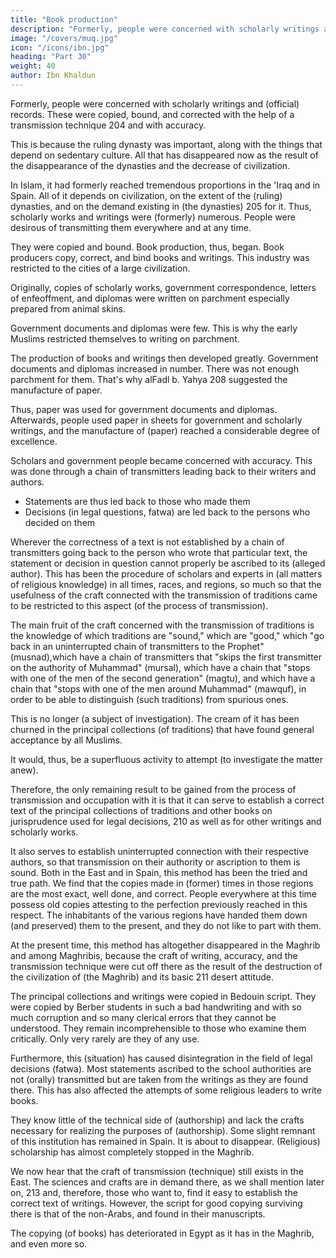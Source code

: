 ```yaml
---
title: "Book production"
description: "Formerly, people were concerned with scholarly writings and (official) records. These were copied, bound, and corrected with the help of a transmission technique and with accuracy"
image: "/covers/muq.jpg"
icon: "/icons/ibn.jpg"
heading: "Part 30"
weight: 40
author: Ibn Khaldun
---
```




Formerly, people were concerned with scholarly writings and (official) records. These were copied, bound, and corrected with the help of a transmission technique 204 and with accuracy. 

This is because the ruling dynasty was important, along with the things that depend on sedentary culture. All that has disappeared now as the result of the disappearance of the dynasties and the decrease of civilization. 

In Islam, it had formerly reached tremendous proportions in the 'Iraq and in Spain. All of it depends on civilization, on the extent of the (ruling) dynasties, and on the demand existing in (the dynasties) 205 for it. Thus, scholarly works and writings were (formerly) numerous. People were desirous of transmitting them everywhere and at any time. 

They were copied and bound. Book production, thus, began. Book producers copy, correct, and bind books and writings. This industry was restricted to the cities of a large civilization.

Originally, copies of scholarly works, government correspondence, letters of enfeoffment, and diplomas were written on parchment especially prepared from animal skins. <!--  by craftsmen, because there was great prosperity at the beginning of Islam and the works that were written were few, as we shall mention. -->

Government documents and diplomas were few. This is why the early Muslims restricted themselves to writing on parchment.

<!-- This was an expression of respect for what was to be written down, and of desire that it should be correct and accurate.  -->

The production of books and writings then developed greatly. Government documents and diplomas increased in number. There was not enough parchment for them. That's why alFadl b. Yahya 208 suggested the manufacture of paper. 

Thus, paper was used for government documents and diplomas. Afterwards, people used paper in sheets for government and scholarly writings, and the manufacture of (paper) reached a considerable degree of excellence.

Scholars and government people became concerned with accuracy. This was done through a chain of transmitters leading back to their writers and authors. <!-- , because that is the most important element in establishing a correct and accurate (text).  -->
- Statements are thus led back to those who made them
- Decisions (in legal questions, fatwa) are led back to the persons who decided on them<!--  and were able to pronounce them by means of independent judgment. -->

Wherever the correctness of a text is not established by a chain of transmitters going back to the person who wrote that particular text, the statement or decision in question cannot properly be ascribed to its (alleged author). This has been the procedure of scholars and experts in (all matters of religious knowledge) in all times, races, and regions, so much so that the usefulness of the craft connected with the transmission of traditions came to be restricted to this aspect (of the process of transmission). 

The main fruit of the craft concerned with the transmission of traditions is the knowledge of which traditions are "sound," which are "good," which "go back in an uninterrupted chain of transmitters to the Prophet" (musnad),which have a chain of transmitters that "skips the first transmitter on the authority of Muhammad" (mursal), which have a chain that "stops with one of the men of the second generation" (magtu), and which have a chain that "stops with one of the men around Muhammad" (mawquf), in order to be able to distinguish (such traditions) from spurious ones. 

This is no longer (a subject of investigation). The cream of it has been churned in the principal collections (of traditions) that have found general acceptance by all Muslims. 

It would, thus, be a superfluous activity to attempt (to investigate the matter anew).

Therefore, the only remaining result to be gained from the process of transmission and occupation with it is that it can serve to establish a correct text of the principal collections of traditions and other books on jurisprudence used for legal decisions, 210 as well as for other writings and scholarly works. 

It also serves to establish uninterrupted connection with their respective authors, so that transmission on their authority or ascription to them is sound. Both in the East and in Spain, this method has been the tried and true path. We find that the copies made in (former) times in those regions are the most exact, well done, and correct. People everywhere at this time possess old copies attesting to the perfection previously reached in this respect. The inhabitants of the various regions have handed them down (and preserved) them to the present, and they do not like to part with them.

At the present time, this method has altogether disappeared in the Maghrib and among Maghribis, because the craft of writing, accuracy, and the transmission technique were cut off there as the result of the destruction of the civilization of (the Maghrib) and its basic 211 desert attitude. 

The principal collections and writings were copied in Bedouin script. They were copied by Berber students in such a bad handwriting and with so much corruption and so many clerical errors that they cannot be understood. They remain incomprehensible to those who examine them critically. Only very rarely are they of any use.

Furthermore, this (situation) has caused disintegration in the field of legal decisions (fatwa). Most statements ascribed to the school authorities are not (orally) transmitted but are taken from the writings as they are found there. This has also affected the attempts of some religious leaders to write books. 

They know little of the technical side of (authorship) and lack the crafts necessary for realizing the purposes of (authorship). Some slight remnant of this institution has remained in Spain. It is about to disappear. (Religious) scholarship has almost completely stopped in the Maghrib.


We now hear that the craft of transmission (technique) still exists in the East. The sciences and crafts are in demand there, as we shall mention later on, 213 and, therefore, those who want to, find it easy to establish the correct text of writings. However, the script for good copying surviving there is that of the non-Arabs, and
found in their manuscripts.

The copying (of books) has deteriorated in Egypt as it has in the Maghrib, and even more so. 



